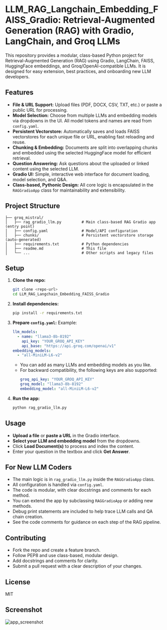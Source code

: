 # LLM_RAG_Langchain_Embedding_FAISS_Gradio: Retrieval-Augmented Generation (RAG) with Gradio, LangChain, and Groq LLMs

This repository provides a modular, class-based Python project for Retrieval-Augmented Generation (RAG) using Gradio, LangChain, FAISS, HuggingFace embeddings, and Groq/OpenAI-compatible LLMs. It is designed for easy extension, best practices, and onboarding new LLM developers.

## Features
- **File & URL Support:** Upload files (PDF, DOCX, CSV, TXT, etc.) or paste a public URL for processing.
- **Model Selection:** Choose from multiple LLMs and embedding models via dropdowns in the UI. All model tokens and names are read from `config.yaml`.
- **Persistent Vectorstore:** Automatically saves and loads FAISS vectorstores for each unique file or URL, enabling fast reloading and reuse.
- **Chunking & Embedding:** Documents are split into overlapping chunks and embedded using the selected HuggingFace model for efficient retrieval.
- **Question Answering:** Ask questions about the uploaded or linked content using the selected LLM.
- **Gradio UI:** Simple, interactive web interface for document loading, model selection, and Q&A.
- **Class-based, Pythonic Design:** All core logic is encapsulated in the `RAGGradioApp` class for maintainability and extensibility.

## Project Structure
```
├── groq_mistral/
│   ├── rag_gradio_llm.py         # Main class-based RAG Gradio app (entry point)
│   ├── config.yaml               # Model/API configuration
│   ├── chunks/                   # Persistent vectorstore storage (auto-generated)
│   ├── requirements.txt          # Python dependencies
│   ├── readme.md                 # This file
│   └── ...                       # Other scripts and legacy files
```

## Setup
1. **Clone the repo:**
   ```bash
   git clone <repo-url>
   cd LLM_RAG_Langchain_Embedding_FAISS_Gradio
   ```
2. **Install dependencies:**
   ```bash
   pip install -r requirements.txt
   ```
3. **Prepare `config.yaml`:**
   Example:
   ```yaml
   llm_models:
     - name: "llama3-8b-8192"
       api_key: "YOUR_GROQ_API_KEY"
       api_base: "https://api.groq.com/openai/v1"
   embedding_models:
     - "all-MiniLM-L6-v2"
   ```
   - You can add as many LLMs and embedding models as you like.
   - For backward compatibility, the following keys are also supported:
     ```yaml
     groq_api_key: "YOUR_GROQ_API_KEY"
     groq_model: "llama3-8b-8192"
     embedding_model: "all-MiniLM-L6-v2"
     ```
4. **Run the app:**
   ```bash
   python rag_gradio_llm.py
   ```

## Usage
- **Upload a file** or **paste a URL** in the Gradio interface.
- **Select your LLM and embedding model** from the dropdowns.
- Click **Load Document(s)** to process and index the content.
- Enter your question in the textbox and click **Get Answer**.

## For New LLM Coders
- The main logic is in `rag_gradio_llm.py` inside the `RAGGradioApp` class.
- All configuration is handled via `config.yaml`.
- The code is modular, with clear docstrings and comments for each method.
- You can extend the app by subclassing `RAGGradioApp` or adding new methods.
- Debug print statements are included to help trace LLM calls and QA chain creation.
- See the code comments for guidance on each step of the RAG pipeline.

## Contributing
- Fork the repo and create a feature branch.
- Follow PEP8 and use class-based, modular design.
- Add docstrings and comments for clarity.
- Submit a pull request with a clear description of your changes.

## License
MIT 

## Screenshot
![app_screenshot](https://github.com/user-attachments/assets/fffb6322-dac9-4cb2-96ce-6b5f3d205864)

